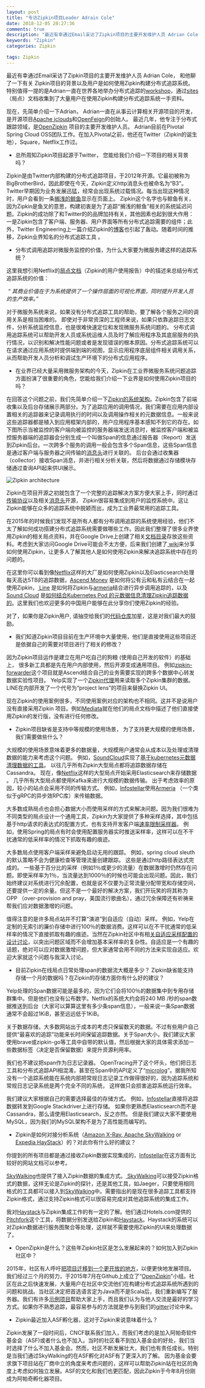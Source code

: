 ```yaml
---
layout: post
title: "专访Zipkin项目Leader Adrain Cole"
date: 2018-12-05 20:27:36
comments: true
description: "最近有幸通过Email采访了Zipkin项目的主要开发维护人员 Adrian Cole， 和他聊了一下有关 Zipkin项目的背景以及用户是如何使用Zipkin构建分布式追踪系统。特别值得一提的是Adrian一直在世界各地举办分布式追踪的workshop，通过sites（局点）文档收集到了大量用户在使用Zipkin构建分布式追踪系统一手资料。"
keywords: "Zipkin"
categories: Zipkin

tags: Zipkin
---
```



最近有幸通过Email采访了Zipkin项目的主要开发维护人员 Adrian Cole， 和他聊了一下有关 Zipkin项目的背景以及用户是如何使用Zipkin构建分布式追踪系统。特别值得一提的是Adrian一直在世界各地举办分布式追踪的[workshop](https://cwiki.apache.org/confluence/display/ZIPKIN/Workshops)，通过[sites](https://cwiki.apache.org/confluence/display/ZIPKIN/Sites) （局点）文档收集到了大量用户在使用Zipkin构建分布式追踪系统一手资料。

现在，先简单介绍一下Adrian， Adrian一直在从事云计算相关开源项目的开发， 是开源项目[Apache jclouds](https://jclouds.apache.org/)和[OpenFeign](https://github.com/OpenFeign)的创始人。 最近几年，他专注于分布式跟踪领域，是[OpenZipkin](https://github.com/openzipkin/) 项目的主要开发维护人员。 Adrian目前在Pivotal Spring Cloud OSS团队工作。在加入Pivotal之前，他还在Twitter（Zipkin的诞生地），Square，Netflix工作过。



* 总所周知Zipkin项目起源于Twitter， 您能给我们介绍一下项目的相关背景吗？



Zipkin是由Twitter内部构建的分布式追踪项目，于2012年开源。它最初被称为BigBrotherBird，因此即使在今天，Zipkin定义http消息头也被命名为“B3”。 Twitter早期因为业务发展迅猛，经常会出现系统过载情况。每当出现这种情况时，用户会看到一条[搁浅的鲸鱼](http://www.yiyinglu.com/failwhale/cn/)显示在页面上。 Zipkin这个名字也与鲸鱼有关，因为Zipkin是鱼叉的意思，构建初衷是为了追踪“搁浅的鲸鱼”相关的系统延迟问题。Zipkin的成功除了和Twitter的的品牌加持有关，其他因素也起到很大作用：一是Zipkin包含了客户端、服务器、用户界面等所有分布式追踪需要的组件；此外，Twitter Engineering上一篇介绍Zipkin的[博客](https://blog.twitter.com/engineering/en_us/a/2012/distributed-systems-tracing-with-zipkin.html)也引起了轰动。随着时间的推移，Zipkin业界知名的分布式追踪工具 。



* 分布式调用追踪对微服务监控的价值，为什么大家要为微服务建这样的追踪系统？



这里我想引用Netflix的[局点文档](https://cwiki.apache.org/confluence/display/ZIPKIN/Netflix)（Zipkin的用户使用报告）中的描述来总结分布式追踪系统的价值：

​	*“ 其商业价值在于为系统提供了一个操作层面的可视化界面，同时提升开发人员的生产效率。”*

对于微服务系统来说，如果没有分布式追踪工具的帮助，要了解各个服务之间的调用关系是相当困难的。 即使对于非常资深的工程师来说，如果只依靠追踪日志文件，分析系统监控信息，也是很难快速定位和发现微服务系统问题的。 分布式调用追踪系统可以帮助开发人员或系统运维人员及时了解应用程序及其底层服务的执行情况，以识别和解决性能问题或者是发现错误的根本原因。分布式追踪系统可以在请求通过应用系统时提供端到端的视图，显示应用程序底层组件相关调用关系，从而帮助开发人员分析和调试生产环境下的分布式应用程序。



* 在业界已经大量采用微服务架构的今天，Zipkin在工业界微服务系统问题追踪方面扮演了很重要的角色，您能给我们介绍一下业界是如何使用Zipkin项目的吗？

在回答这个问题之前，我们先简单介绍一下[Zipkin的系统架构](https://zipkin.io/pages/architecture.html)。Zipkin包含了前端收集以及后台存储展示两部分。为了追踪应用的调用情况，我们需要在应用内部设置相关的追踪器来记录调用执行的时间以及调用操作相关的元数据信息。一般来说这些追踪器都是植入到应用框架内部的，用户应用程序基本感知不到它的存在。如下图所示当被监控的客户端向被监控的服务器端发送消息时，被监控客户端和被监控服务器端的追踪器会分别生成一个叫做Span的信息通过报告器（Report）发送到Zipkin后台。一次跨多个服务的调用一般会包含多个Span信息，这些Span信息是通过客户端与服务器之间传输的[消息头](https://github.com/openzipkin/b3-propagation)进行关联的。 后台会通过收集器（collector）接收Span消息，并进行相关分析关联，然后将数据通过存储模块存储通过查询API起来供UI展示。

![Zipkin architecture](https://zipkin.io/public/img/architecture-1.png)

Zipkin在项目开源之初就包含了一个完整的追踪解决方案方便大家上手，同时通过[传输协议](https://github.com/openzipkin/zipkin-api)以及相关[消息头](https://github.com/openzipkin/b3-propagation)开源， Zipkin很容易集成到用户的监控系统中。这让Zipkin能够在众多的追踪系统中脱颖而出，成为工业界最常用的追踪工具。

在2015年的时候我们发现不是所有人都有分布调用追踪的系统使用经验，他们不太了解如何成功搭建分布式追踪系统需要做哪些工作。因此我们整理了很多业界使用Zipkin的相关局点资料，并在Google Drive上创建了相关[文档目录](https://drive.google.com/drive/u/1/folders/0B0tSnQT3uGdAflJLdEFhVzl6dEtrN0tPOFhmclFpOFJ5a01nZnFZaXdxdUJ2TUJfOGxhWUE)存放这些资料。考虑到大家访问Google Drive可能会不太方便，后来我们创建了[ wiki](https://cwiki.apache.org/confluence/display/ZIPKIN/Sites)来分享如何使用Zipkin，让更多人了解其他人是如何使用Zipkin来解决追踪系统中存在的问题的。

在这里你可以看到像[Netflix](https://cwiki.apache.org/confluence/display/ZIPKIN/Netflix)这样的大厂是如何使用Zipkin以及Elasticsearch处理每天高达5TB的追踪数据，[Ascend Money](https://cwiki.apache.org/confluence/pages/viewpage.action?pageId=95651348) 是如何将公有云和私有云结合在一起使用Zipkin，[ Line](https://cwiki.apache.org/confluence/display/ZIPKIN/LINE) 是如何将Zipkin与[armeria](https://github.com/line/armeria)结合进行异步调用追踪的，以及[Sound Cloud](https://cwiki.apache.org/confluence/display/ZIPKIN/SoundCloud) 是[如何结合Kubernetes Pod 的元数据信息清理Zipkin追踪数据的](https://developers.soundcloud.com/blog/using-kubernetes-pod-metadata-to-improve-zipkin-traces)。这里我们也欢迎更多的中国用户能够在此分享你们使用Zipkin的经验。

对了，如果你是Zipkin用户, 请抽空给我们的[代码仓库](https://github.com/openzipkin/zipkin)加星，这是对我们最大的鼓励。

* 我们知道Zipkin项目目前在生产环境中大量使用，他们是直接使用这些项目还是依据自己的需要对项目进行了相关的修改？

因为Zipkin项目运作是建立在用户吃自己的狗粮 (使用自己开发的软件）的基础上， 很多新工具都是先在用户内部使用，然后开源变成通用项目。 例如[zipkin-forwarder](https://github.com/ascendcorp/zipkin-forwarder)这个项目就是Ascend结合自己的业务需要实现的跨多个数据中心转发数据实验性项目。 Yelp实现了一个[Zipkin代理](https://github.com/drolando/zipkin-mux)用来读取多个Zipkin集群的数据。 LINE在内部开发了一个代号为“project lens”的项目来替换Zipkin UI。

现在Zipkin的使用案例很多，不同使用案例对应的架构也不相同。这并不是说用户没有直接采用Zipkin 项目。例如[Mediata](https://cwiki.apache.org/confluence/display/ZIPKIN/Medidata)就在他们的局点文档中描述了他们直接使用Zipkin的发行版，没有进行任何修改。


* Zipkin项目缺省是支持中等规模的使用场景， 为了支持更大规模的使用场景，我们需要做些什么？


大规模的使用场景意味着更多的数据量，大规模用户通常会从成本以及处理或清理数据的能力来考虑这个问题。 例如，[SoundCloud](https://cwiki.apache.org/confluence/display/ZIPKIN/SoundCloud)实现了[基于kubernetes元数据清理数据的工具](https://developers.soundcloud.com/blog/using-kubernetes-pod-metadata-to-improve-zipkin-traces)。 以往几乎所有Zipkin大型局点都将追踪数据存储在Cassandra。 现在，像[Netflix](https://cwiki.apache.org/confluence/display/ZIPKIN/Netflix)这样的大型局点开始采用Elasticsearch来存储数据 。 几乎所有大型局点都使用Kafka来进行大规模的数据传输。 出于考虑效率的原因，较小的站点会采用不同的传输方式。 例如，[Infostellar](https://cwiki.apache.org/confluence/pages/viewpage.action?pageId=95655004)使用[Armeria](https://github.com/line/armeria) （一个类似于gRPC的异步效RPC库）来传输数据。


大多数成熟局点也会担心数据大小而使用采样的方式来解决问题。因为我们很难为不同类型的局点设计一个通用工具，Zipkin为大家提供了多种采样选择，其中包括基于http请求的表达式的配置方式，也有支持开发客户端[速率限制采样器](https://github.com/openzipkin/brave/pull/819)。 例如，使用Spring的局点有时会使用配置服务器实时推送采样率，这样可以在不干扰通常的低采样率的情况下抓取有趣的痕迹。



大多数局点使用客户端采样来避免启动无用的跟踪。 例如，spring cloud sleuth的默认策略不会为健康检查等管理流量创建跟踪。  这些是通过http路径表达式完成的。 一些基于百分比的采样（例如1％或更少的流量）在数据激增时仍然存在问题。即使采样率为1％，当流量达到1000％的时候也可能会出现问题。因此，我们始终建议对系统进行冗余配置，也就是说不仅要为正常流量分配带宽和存储空间，还要提供一定的余量。但这不是一个最好的解决方案，我们开玩笑的将其称为OPP （over-provision and pray，美国流行歌曲名），通过冗余保障还有祈祷来帮我们应对数据激增的问题。



值得注意的是许多局点站并不打算“演进”到自适应（自动）采样。 例如，Yelp在定制的无索引的廉价存储中进行100％的数据消费。这样可以在不干扰通常的低采样率的情况下直接抓取有趣的痕迹。当然在Zipkin社区中有相[关自适应采样配置的设计讨论](https://cwiki.apache.org/confluence/display/ZIPKIN/Firehose+mode)，以突出问题区域而不会增加基本采样率的复杂性。自适应是一个有趣的话题，绝对可以应对数据激增问题，但大家通常会用不同的方法来实现自适应。欢迎大家就这个问题与我深入讨论。



* 目前Zipkin在线局点日常处理span的数据流大概是多少？ Zipkin缺省能支持存储一个月的数据吗？在Zipkin的存储方面你有什么好的建议？



Yelp处理的Span数据可能是最多的，因为它们会将100％的数据集中到专用存储群集中。但是他们也没有公布数字。Netflix的系统大约会将240 MB /秒的span数据推送到后台（大家可以算算这里有多少条span信息），一般来说一条Span数据通常不会超过1KiB，甚至远远低于1KiB。



关于数据存储，大多数网站出于成本的考虑只保留数天的数据。不过有些用户自己提供“最喜欢的追踪”功能来长时间保留追踪数据。关于Span大小，我们建议大家使用brave或zipkin-go等工具中自带的默认值，然后根据大家的具体需求添加一些数据标签（决定是否保留数据）来提升资源利用率。



我们也不建议把span作为日志记录器。 OpenTracing开了这个坏头，他们把日志工具和分布式追踪API相混淆，甚至在Span中的API定义了“[microlog](https://github.com/opentracing/basictracer-go/blob/master/raw.go#L33)”。据我所知没有一个追踪系统能在系统内部把常规日志记录工作做得很好的，因为追踪系统和常规日志记录系统是两个完全不同的系统， 这样做只会损害追踪系统运行效率。



我们建议大家根据自己的需要选择最佳的存储方式。 例如，[Infostellar](https://cwiki.apache.org/confluence/pages/viewpage.action?pageId=95655004)直接将追踪数据转发到Google Stackdriver上进行存储。 如果你更熟悉Elasticsearch而不是Cassandra，那么请使用Elasticsearch，反之亦然。 但是我们建议大家不要使用MySQL，因为我们的MySQL架构不是为了高性能而编写的。



* Zipkin是如何对接分析系统（[Amazon X-Ray](https://aws.amazon.com/xray),[ Apache SkyWalking](http://skywalking.apache.org/) or[ Expedia HayStack](https://github.com/ExpediaDotCom/haystack)）的？对此你有什么好的建议？



你提到的所有项目都是通过接收Zipkin数据实现集成的，[Infostellar](https://cwiki.apache.org/confluence/pages/viewpage.action?pageId=95655004)在这方面有比较好的网站文档可以参考。



[SkyWalking](http://skywalking.apache.org/)也提供了接入Zipkin数据的集成方式。[ SkyWalking](http://skywalking.apache.org/)可以接受Zipkin格式的数据，这样无论是Zipkin的探针，还是其他工具，如Jaeger，只要使用相同格式的工具都可以接入到[SkyWalking](http://skywalking.apache.org/)中。需要指出的是现在很多追踪工具都支持Zipkin格式，通过支持Zipkin格式可以很容易完成对其他追踪系统的集成工作。



我对[Haystack](https://github.com/ExpediaDotCom/haystack)与Zipkin集成工作的有一定的了解。他们通过Hotels.com提供的[Pitchfork](https://github.com/HotelsDotCom/pitchfork)这个工具，将数据分别发送给Zipkin和[Haystack](https://github.com/ExpediaDotCom/haystack)。Haystack的系统可以对Zipkin数据进行服务图聚合等处理，这样就不需要使用Zipkin的UI来处理数据了。



* OpenZipkin是什么？这些年Zipkin社区是怎么发展起来的？如何加入到Zipkin社区中？



2015年，社区有人呼吁[把项目迁移到一个更开放的地方](https://groups.google.com/forum/#!msg/zipkin-dev/hug_bWIqdLY/gli4Qe1RrQAJ)，以便更快地发展项目。我们经过三个月的努力，于2015年7月在Github上成立了“[OpenZipkin](https://github.com/openzipkin/)”小组。社区在此之后快速发展，大量用户在社区中交流他们在构建分布式追踪系统所遇到的问题和挑战。当社区决定把首选语言定为Java而不是Scala后，我们重新编写了服务器。我们有许多[示例项目](https://github.com/openzipkin/sleuth-webmvc-example)帮助大家上手，而且我们认为与他人交流是最好的学习方式。如果你不熟悉追踪，最容易参与的方法就是参与到我们的[gitter](https://gitter.im/openzipkin/zipkin)讨论中来。



* Zipkin最近加入ASF孵化器，这对于Zipkin来说意味着什么？



Zipkin发展了一段时间后，CNCF联系我们加入，而我们考虑的是加入阿帕奇软件基金会（ASF)或者什么也不加入。当时的社区看不到加入基金会的好处，我们当时选择了什么不加入基金会。然而，社区不断发展壮大，我们也有责任成长。特别是当我们通过SkyWalking的在ASF孵化对ASF有了更深入的了解。 因为基金会要求旗下项目站在厂商中立的角度来考虑问题的，这样可以帮助Zipkin站在社区的角度上考虑如何独立发展。ASF的文化和我们也更匹配，因此Zipkin于今年8月份刚成为阿帕奇孵化器项目。
